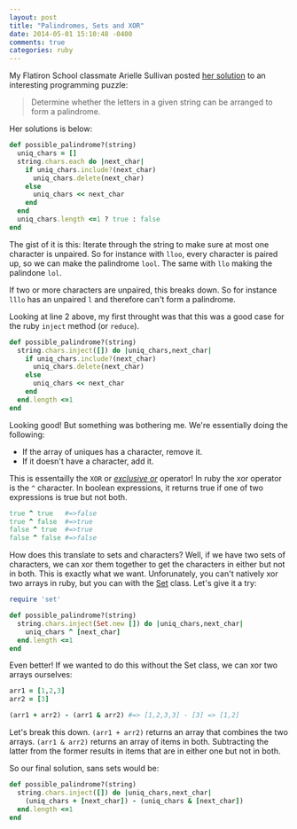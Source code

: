 ```yaml
---
layout: post
title: "Palindromes, Sets and XOR"
date: 2014-05-01 15:10:48 -0400
comments: true
categories: ruby
---
```


My Flatiron School classmate Arielle Sullivan posted [her solution](https://medium.com/p/ab6f4ef849d) to an interesting programming puzzle: 
>Determine whether the letters in a given string can be arranged to form a palindrome.

Her solutions is below:
```ruby
def possible_palindrome?(string)
  uniq_chars = []
  string.chars.each do |next_char|
    if uniq_chars.include?(next_char)
      uniq_chars.delete(next_char)
    else
      uniq_chars << next_char
    end
  end
  uniq_chars.length <=1 ? true : false
end
```
The gist of it is this: Iterate through the string to make sure at most one character is unpaired. So for instance with `lloo`, every character is paired up, so we can make the palindrome `lool`. The same with `llo` making the palindone `lol`.

If two or more characters are unpaired, this breaks down. So for instance `lllo` has an unpaired `l` and therefore can't form a palindrome. 

Looking at line 2 above, my first throught was that this was a good case for the ruby `inject` method (or `reduce`).

```ruby
def possible_palindrome?(string)
  string.chars.inject([]) do |uniq_chars,next_char|
    if uniq_chars.include?(next_char)
      uniq_chars.delete(next_char)
    else
      uniq_chars << next_char
    end
  end.length <=1
end
```

Looking good! But something was bothering me. We're essentially doing the following:
- If the array of uniques has a character, remove it.
- If it doesn't have a character, add it.

This is essentailly the `XOR` or [_exclusive or_](http://en.wikipedia.org/wiki/Exclusive_or) operator! In ruby the xor operator is the `^` character. In boolean expressions, it returns true if one of two expressions is true but not both.

```ruby
true ^ true   #=>false
true ^ false  #=>true
false ^ true  #=>true
false ^ false #=>false
```
How does this translate to sets and characters? Well, if we have two sets of characters, we can xor them together to get the characters in either but not in both. This is exactly what we want. Unforunately, you can't natively xor two arrays in ruby, but you can with the [Set](http://www.ruby-doc.org/stdlib-2.1.1/libdoc/set/rdoc/Set.html) class. Let's give it a try:
```ruby
require 'set'

def possible_palindrome?(string)
  string.chars.inject(Set.new []) do |uniq_chars,next_char|
    uniq_chars ^ [next_char]
  end.length <=1
end
```
Even better! If we wanted to do this without the Set class, we can xor two arrays ourselves:
```ruby
arr1 = [1,2,3]
arr2 = [3]

(arr1 + arr2) - (arr1 & arr2) #=> [1,2,3,3] - [3] => [1,2]
```
Let's break this down. `(arr1 + arr2)` returns an array that combines the two arrays. `(arr1 & arr2)` returns an array of items in both. Subtracting the latter from the former results in items that are in either one but not in both. 

So our final solution, sans sets would be:
```ruby
def possible_palindrome?(string)
  string.chars.inject([]) do |uniq_chars,next_char|
    (uniq_chars + [next_char]) - (uniq_chars & [next_char])
  end.length <=1
end
```
